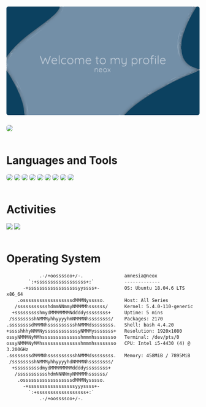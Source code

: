 <h1>
    <img src="https://raw.githubusercontent.com/neox0z/neox0z/32b2a3b76cb852ccc4a2f3152f2305ff297b982c/images/blue.svg" style="border-radius: 5px;">
</h1>

<div>
    <!-- Languages/Technologies/Tools -->
    <img src="https://komarev.com/ghpvc/?username=neox0z&style=for-the-badge&color=0C4160" style="border-radius: 5px;">
    <br><br><h1>Languages and Tools</h1>
    <img src="https://img.shields.io/badge/-Python-0C4160?style=for-the-badge&logo=python" style="border-radius: 5px;">
    <img src="https://img.shields.io/badge/-Javascript-0C4160?style=for-the-badge&logo=javascript" style="border-radius: 5px;">
    <img src="https://img.shields.io/badge/-HTML-0C4160?style=for-the-badge&logo=html5" style="border-radius: 5px;">
    <img src="https://img.shields.io/badge/-CSS-0C4160?style=for-the-badge&logo=css3" style="border-radius: 5px;">
    <img src="https://img.shields.io/badge/-SASS-0C4160?style=for-the-badge&logo=sass" style="border-radius: 5px;">
    <img src="https://img.shields.io/badge/-PHP-0C4160?style=for-the-badge&logo=php" style="border-radius: 5px;">
    <img src="https://img.shields.io/badge/-C++-0C4160?style=for-the-badge&logo=cplusplus" style="border-radius: 5px;">
    <img src="https://img.shields.io/badge/-Sublime-0C4160?style=for-the-badge&logo=sublimetext" style="border-radius: 5px;">
    <img src="https://img.shields.io/badge/-VSCODE-0C4160?style=for-the-badge&logo=visualstudiocode" style="border-radius: 5px;">
</div>

<div>
    <br><h1>Activities</h1>
    <img src="https://github-readme-stats.vercel.app/api?username=neox0z&bg_color=0C4160&text_color=C3CEDA&hide_border=True">
    <img src="https://github-readme-stats.vercel.app/api/top-langs/?username=neox0z&bg_color=0C4160&text_color=C3CEDA&hide_border=True">
</div>
<br><h1>Operating System</h1>

```
            .-/+oossssoo+/-.               amnesia@neox
        `:+ssssssssssssssssss+:`           -------------
      -+ssssssssssssssssssyyssss+-         OS: Ubuntu 18.04.6 LTS x86_64
    .ossssssssssssssssssdMMMNysssso.       Host: All Series
   /ssssssssssshdmmNNmmyNMMMMhssssss/      Kernel: 5.4.0-110-generic
  +ssssssssshmydMMMMMMMNddddyssssssss+     Uptime: 5 mins
 /sssssssshNMMMyhhyyyyhmNMMMNhssssssss/    Packages: 2170
.ssssssssdMMMNhsssssssssshNMMMdssssssss.   Shell: bash 4.4.20
+sssshhhyNMMNyssssssssssssyNMMMysssssss+   Resolution: 1920x1080
ossyNMMMNyMMhsssssssssssssshmmmhssssssso   Terminal: /dev/pts/0
ossyNMMMNyMMhsssssssssssssshmmmhssssssso   CPU: Intel i5-4430 (4) @ 3.200GHz
.ssssssssdMMMNhsssssssssshNMMMdssssssss.   Memory: 458MiB / 7895MiB
 /sssssssshNMMMyhhyyyyhdNMMMNhssssssss/
  +sssssssssdmydMMMMMMMMddddyssssssss+
   /ssssssssssshdmNNNNmyNMMMMhssssss/
    .ossssssssssssssssssdMMMNysssso.
      -+sssssssssssssssssyyyssss+-
        `:+ssssssssssssssssss+:`
            .-/+oossssoo+/-.

```